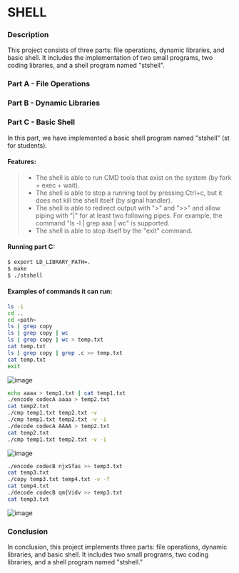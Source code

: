 
# SHELL


### Description
This project consists of three parts: file operations, dynamic libraries, and basic shell. It includes the implementation of two small programs, two coding libraries, and a shell program named "stshell".

### Part A - File Operations


### Part B - Dynamic Libraries



### Part C - Basic Shell
In this part, we have implemented a basic shell program named "stshell" (st for students).

#### Features:
> * The shell is able to run CMD tools that exist on the system (by fork + exec + wait).
> * The shell is able to stop a running tool by pressing Ctrl+c, but it does not kill the shell itself (by signal handler).
> * The shell is able to redirect output with ">" and ">>" and allow piping with "|" for at least two following pipes. For example, the command "ls -l | grep aaa | wc" is supported.
> * The shell is able to stop itself by the "exit" command.


#### Running part C:
```bash
$ export LD_LIBRARY_PATH=.
$ make
$ ./stshell
```

#### Examples of commands it can run:
```bash
ls -i 
cd ..
cd <path>
ls | grep copy
ls | grep copy | wc
ls | grep copy | wc > temp.txt
cat temp.txt
ls | grep copy | grep .c >> temp.txt
cat temp.txt
exit
```
![image](https://user-images.githubusercontent.com/43779389/235295614-325098cc-a552-4fd2-b24a-744fa395e34a.png)

```bash
echo aaaa > temp1.txt | cat temp1.txt
./encode codecA aaaa > temp2.txt 
cat temp2.txt
./cmp temp1.txt temp2.txt -v
./cmp temp1.txt temp2.txt -v -i
./decode codecA AAAA > temp2.txt 
cat temp2.txt
./cmp temp1.txt temp2.txt -v -i
```
![image](https://user-images.githubusercontent.com/43779389/235295856-78b43c41-b67d-4563-b7e2-84629521dda5.png)

```bash
./encode codecB njxSfas >> temp3.txt 
cat temp3.txt
./copy temp3.txt temp4.txt -v -f 
cat temp4.txt 
./decode codecB qm{Vidv >> temp3.txt 
cat temp3.txt
```
![image](https://user-images.githubusercontent.com/43779389/235296106-2e94b44f-9491-4cb6-a51b-e2bdb12a11c4.png)



### Conclusion
In conclusion, this project implements three parts: file operations, dynamic libraries, and basic shell. It includes two small programs, two coding libraries, and a shell program named "stshell." 



